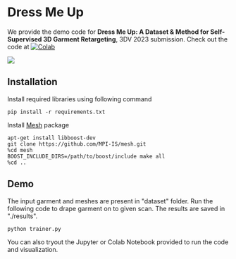 # Dress Me Up

We provide the demo code for **Dress Me Up: A Dataset & Method for Self-Supervised 3D Garment Retargeting**, 3DV 2023 submission. Check out the code at     [![Colab](https://colab.research.google.com/assets/colab-badge.svg)](https://colab.research.google.com/drive/12gJveJsUUffmwW0HBq0aOPULEcjf3cRY?usp=sharing)

![](./images/teaser_new.png) 



## Installation
Install required libraries using following command
```
pip install -r requirements.txt
```

Install [Mesh](https://github.com/MPI-IS/mesh) package
```
apt-get install libboost-dev
git clone https://github.com/MPI-IS/mesh.git
%cd mesh
BOOST_INCLUDE_DIRS=/path/to/boost/include make all
%cd ..
```

## Demo
The input garment and meshes are present in "dataset" folder. Run the following code to drape garment on to given scan. The results are saved in "./results".
```
python trainer.py 
```


You can also tryout the Jupyter or Colab Notebook provided to run the code and visualization.
